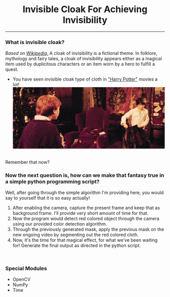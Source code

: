 <h1 align="center"> Invisible Cloak For Achieving Invisibility </h1>


<hr>

### What is invisible cloak? ###
<i> Based on [Wikipedia,](https://en.wikipedia.org/wiki/Cloak_of_invisibility) </i>
A cloak of invisibility is a fictional theme. In folklore, mythology and fairy tales, a cloak of invisibility appears either as a magical item used by duplicitous characters or an item worn by a hero to fulfill a quest.
<br>


* You have seen invisible cloak type of cloth in ["Harry Potter"](https://en.wikipedia.org/wiki/Harry_Potter) movies a lot! <br>
![Sample](img/sample.gif)
<br>
 Remember that now?

### Now the next question is, how can we make that fantasy true in a simple python programming script? ### 

Well, after going through the simple algorithm I'm providing here, you would say to yourself that it is so easy actually!
<br> 

1. After enabling the camera, capture the present frame and keep that as background frame. I'll provide very short amount of time for that.
2. Now the program would detect red colored object through the camera using our provided color detection algorithm. 
3. Through the previously generated mask, apply the previous mask on the new ongoing video by segmenting out the red colored cloth.
4. Now, it's the time for that magical effect, for what we've been waiting for! Generate the final output as directed in the python script.

<br>

### Special Modules ###
- OpenCV
- NumPy
- Time